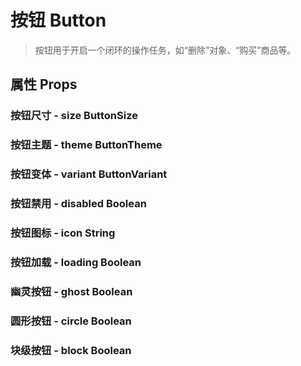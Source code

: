 <!--
 * @Author: Quarter
 * @Date: 2021-12-29 08:45:57
 * @LastEditTime: 2022-02-13 00:54:20
 * @LastEditors: Quarter
 * @Description: 按钮组件文档
 * @FilePath: /t-ui-kit/documents/docs/Button/README.md
-->
<script setup>
import { ComponentDemo } from "documents/components";
</script>

# 按钮 Button

> 按钮用于开启一个闭环的操作任务，如“删除”对象、“购买”商品等。

## 属性 Props

### 按钮尺寸 - size <t-tag theme="primary" variant="light">ButtonSize</t-tag>

<component-demo url="/documents/docs/Button/SizeDemo.vue"></component-demo>

### 按钮主题 - theme <t-tag theme="primary" variant="light">ButtonTheme</t-tag>

<component-demo url="/documents/docs/Button/ThemeDemo.vue"></component-demo>

### 按钮变体 - variant <t-tag theme="primary" variant="light">ButtonVariant</t-tag>

<component-demo url="/documents/docs/Button/VariantDemo.vue"></component-demo>

### 按钮禁用 - disabled <t-tag theme="primary" variant="light">Boolean</t-tag>

<component-demo url="/documents/docs/Button/DisabledDemo.vue"></component-demo>

### 按钮图标 - icon <t-tag theme="primary" variant="light">String</t-tag>

<component-demo url="/documents/docs/Button/IconDemo.vue"></component-demo>

### 按钮加载 - loading <t-tag theme="primary" variant="light">Boolean</t-tag>

<component-demo url="/documents/docs/Button/LoadingDemo.vue"></component-demo>

### 幽灵按钮 - ghost <t-tag theme="primary" variant="light">Boolean</t-tag>

<component-demo url="/documents/docs/Button/GhostDemo.vue"></component-demo>

### 圆形按钮 - circle <t-tag theme="primary" variant="light">Boolean</t-tag>

<component-demo url="/documents/docs/Button/CircleDemo.vue"></component-demo>

### 块级按钮 - block <t-tag theme="primary" variant="light">Boolean</t-tag>

<component-demo url="/documents/docs/Button/BlockDemo.vue"></component-demo>